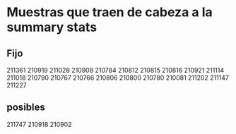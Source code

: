 # Muestras que traen de cabeza a la summary stats

## Fijo

211361
210919
211028
210908
210784
210812
210815
210816
210921
211114
211018
210790
210767
210766
210806
210800
210780
210081
211202
211147
211227

## posibles

211747
210918
210902




